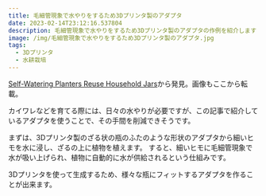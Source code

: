 ```yaml
---
title: 毛細管現象で水やりをするため3Dプリンタ製のアダプタ
date: 2023-02-14T23:12:16.537804
description: 毛細管現象で水やりをするため3Dプリンタ製のアダプタの作例を紹介します
image: /img/毛細管現象で水やりをするため3Dプリンタ製のアダプタ.jpg
tags:
  - 3Dプリンタ
  - 水耕栽培
---
```

[Self-Watering Planters Reuse Household Jars](https://hackaday.com/2023/01/29/self-watering-planters-reuse-household-jars/)から発見。画像もここから転載。

カイワレなどを育てる際には、日々の水やりが必要ですが、この記事で紹介しているアダプタを使うことで、その手間を削減できそうです。

まずは、3Dプリンタ製のざる状の瓶のふたのような形状のアダプタから細いヒモを水に浸し、ざるの上に植物を植えます。
すると、細いヒモに毛細管現象で水が吸い上げられ、植物に自動的に水が供給されるという仕組みです。

3Dプリンタを使って生成するため、様々な瓶にフィットするアダプタを作ることが出来ます。


